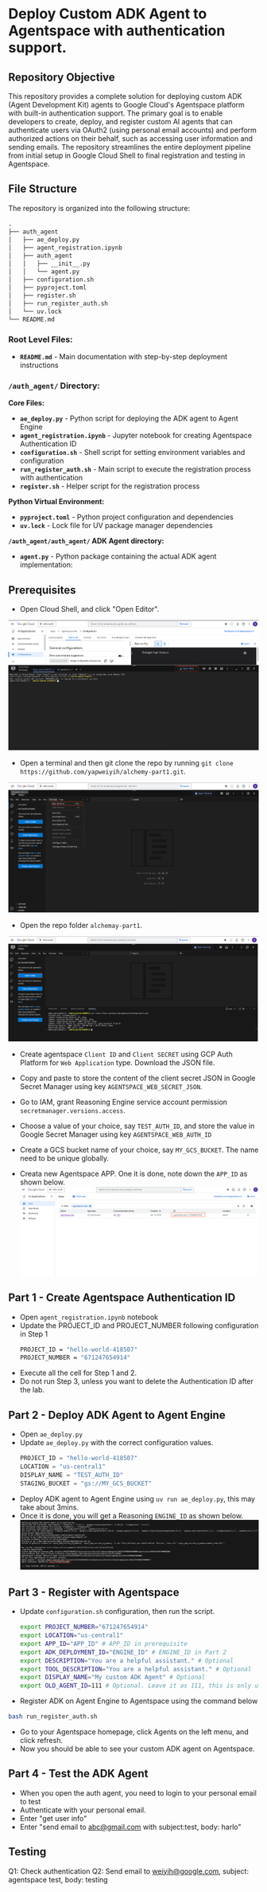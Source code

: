 # Deploy Custom ADK Agent to Agentspace with authentication support.

## Repository Objective

This repository provides a complete solution for deploying custom ADK (Agent Development Kit) agents to Google Cloud's Agentspace platform with built-in authentication support. The primary goal is to enable developers to create, deploy, and register custom AI agents that can authenticate users via OAuth2 (using personal email accounts) and perform authorized actions on their behalf, such as accessing user information and sending emails. The repository streamlines the entire deployment pipeline from initial setup in Google Cloud Shell to final registration and testing in Agentspace.

## File Structure

The repository is organized into the following structure:
```text
.
├── auth_agent
│   ├── ae_deploy.py
│   ├── agent_registration.ipynb
│   ├── auth_agent
│   │   ├── __init__.py
│   │   └── agent.py
│   ├── configuration.sh
│   ├── pyproject.toml
│   ├── register.sh
│   ├── run_register_auth.sh
│   └── uv.lock
└── README.md
```

### Root Level Files:
- **`README.md`** - Main documentation with step-by-step deployment instructions

### `/auth_agent/` Directory:

**Core Files:**
- **`ae_deploy.py`** - Python script for deploying the ADK agent to Agent Engine
- **`agent_registration.ipynb`** - Jupyter notebook for creating Agentspace Authentication ID
- **`configuration.sh`** - Shell script for setting environment variables and configuration
- **`run_register_auth.sh`** - Main script to execute the registration process with authentication
- **`register.sh`** - Helper script for the registration process

**Python Virtual Environment:**
- **`pyproject.toml`** - Python project configuration and dependencies
- **`uv.lock`** - Lock file for UV package manager dependencies

**`/auth_agent/auth_agent/` ADK Agent directory:**
- **`agent.py`** - Python package containing the actual ADK agent implementation:


## Prerequisites
- Open Cloud Shell, and click "Open Editor".

![image](assets/cloudshell.png)

- Open a terminal and then git clone the repo by running `git clone https://github.com/yapweiyih/alchemy-part1.git`.

![image](assets/terminal.png)

- Open the repo folder `alchemay-part1`.

![image](assets/open_folder.png)

- Create agentspace `Client ID` and `Client SECRET` using GCP Auth Platform for `Web Application` type. Download the JSON file.

- Copy and paste to store the content of the client secret JSON in Google Secret Manager using key `AGENTSPACE_WEB_SECRET_JSON`.

- Go to IAM, grant Reasoning Engine service account permission `secretmanager.versions.access`.

- Choose a value of your choice, say `TEST_AUTH_ID`, and store the value in Google Secret Manager using key `AGENTSPACE_WEB_AUTH_ID`

- Create a GCS bucket name of your choice, say `MY_GCS_BUCKET`. The name need to be unique globally.

- Creata new Agentspace APP. One it is done, note down the `APP_ID` as shown below.
![image](assets/app_id.png)

## Part 1 - Create Agentspace Authentication ID
- Open `agent_registration.ipynb` notebook
- Update the PROJECT_ID and PROJECT_NUMBER following configuration in Step 1
    ```bash
    PROJECT_ID = "hello-world-418507"
    PROJECT_NUMBER = "671247654914"
    ```
- Execute all the cell for Step 1 and 2.
- Do not run Step 3, unless you want to delete the Authentication ID after the lab.

## Part 2 - Deploy ADK Agent to Agent Engine
- Open `ae_deploy.py`
- Update `ae_deploy.py` with the correct configuration values.
    ```python
    PROJECT_ID = "hello-world-418507"
    LOCATION = "us-central1"
    DISPLAY_NAME = "TEST_AUTH_ID"
    STAGING_BUCKET = "gs://MY_GCS_BUCKET"
    ```
- Deploy ADK agent to Agent Engine using `uv run ae_deploy.py`, this may take about 3mins.
- Once it is done, you will get a Reasoning `ENGINE_ID` as shown below.
![image](assets/engine_id.png)

## Part 3 - Register with Agentspace
- Update `configuration.sh` configuration, then run the script.
    ```bash
    export PROJECT_NUMBER="671247654914"
    export LOCATION="us-central1"
    export APP_ID="APP_ID" # APP_ID in prerequisite
    export ADK_DEPLOYMENT_ID="ENGINE_ID" # ENGINE_ID in Part 2
    export DESCRIPTION="You are a helpful assistant." # Optional
    export TOOL_DESCRIPTION="You are a helpful assistant." # Optional
    export DISPLAY_NAME="My custom ADK Agent" # Optional
    export OLD_AGENT_ID=111 # Optional. Leave it as 111, this is only useful when you want to delete a deployed agentspace custom agent
    ```
- Register ADK on Agent Engine to Agentspace using the command below
```bash
bash run_register_auth.sh
```
- Go to your Agentspace homepage, click Agents on the left menu, and click refresh.
- Now you should be able to see your custom ADK agent on Agentspace.


## Part 4 - Test the ADK Agent
- When you open the auth agent, you need to login to your personal email to test
- Authenticate with your personal email.
- Enter "get user info"
- Enter "send email to abc@gmail.com with subject:test, body: harlo"


## Testing

Q1: Check authentication
Q2: Send email to weiyih@google.com, subject: agentspace test, body: testing
